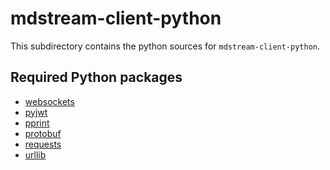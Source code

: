 # mdstream-client-python
This subdirectory contains the python sources for 
`mdstream-client-python`.


## Required Python packages
* [websockets](https://github.com/aaugustin/websockets)
* [pyjwt](https://github.com/jpadilla/pyjwt)
* [pprint](https://docs.python.org/3/library/pprint.html)
* [protobuf](https://pypi.org/project/protobuf/)
* [requests](https://github.com/psf/requests)
* [urllib](https://docs.python.org/3/library/urllib.html)